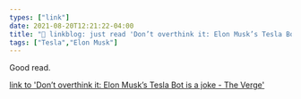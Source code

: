 ```yaml
---
types: ["link"]
date: 2021-08-20T12:21:22-04:00
title: "🔗 linkblog: just read 'Don’t overthink it: Elon Musk’s Tesla Bot is a joke - The Verge'"
tags: ["Tesla","Elon Musk"]
---
```

Good read.
 
[link to 'Don’t overthink it: Elon Musk’s Tesla Bot is a joke - The Verge'](https://www.theverge.com/2021/8/20/22633958/tesla-bot-elon-musk-ai-day)
